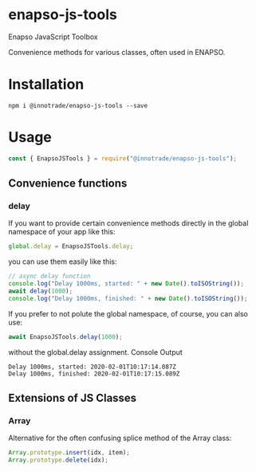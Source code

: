 # enapso-js-tools

Enapso JavaScript Toolbox

Convenience methods for various classes, often used in ENAPSO.

# Installation

`npm i @innotrade/enapso-js-tools --save`

# Usage

```javascript
const { EnapsoJSTools } = require("@innotrade/enapso-js-tools");
```

## Convenience functions

### delay

If you want to provide certain convenience methods directly in the global namespace of your app like this:

```javascript
global.delay = EnapsoJSTools.delay;
```

you can use them easily like this:

```javascript
// async delay function
console.log("Delay 1000ms, started: " + new Date().toISOString());
await delay(1000);
console.log("Delay 1000ms, finished: " + new Date().toISOString());
```

If you prefer to not polute the global namespace, of course, you can also use:

```javascript
await EnapsoJSTools.delay(1000);
```

without the global.delay assignment.
Console Output

```
Delay 1000ms, started: 2020-02-01T10:17:14.087Z
Delay 1000ms, finished: 2020-02-01T10:17:15.089Z
```

## Extensions of JS Classes

### Array

Alternative for the often confusing splice method of the Array class:

```javascript
Array.prototype.insert(idx, item);
Array.prototype.delete(idx);
```
